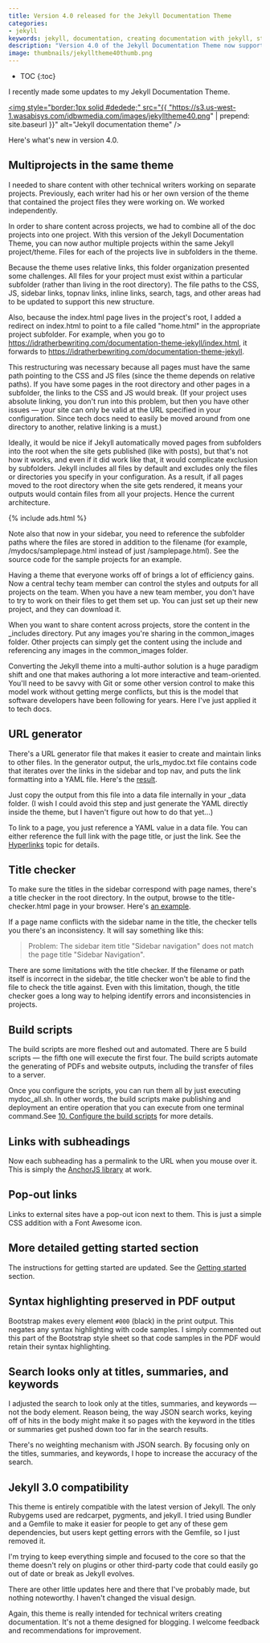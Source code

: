```yaml
---
title: Version 4.0 released for the Jekyll Documentation Theme
categories:
- jekyll
keywords: jekyll, documentation, creating documentation with jekyll, static site generators for technical writing
description: "Version 4.0 of the Jekyll Documentation Theme now supports multiple projects inside the same theme. This allows you to use the theme for any number of documentation projects with any number of authors."
image: thumbnails/jekylltheme40thumb.png
---
```


* TOC
{:toc}

I recently made some updates to my Jekyll Documentation Theme.

<a href="https://idratherbewriting.com/documentation-theme-jekyll/"><img style="border:1px solid #dedede;" src="{{ "https://s3.us-west-1.wasabisys.com/idbwmedia.com/images/jekylltheme40.png" | prepend: site.baseurl }}" alt="Jekyll documentation theme" /></a>

Here's what's new in version 4.0.

## Multiprojects in the same theme

I needed to share content with other technical writers working on separate projects. Previously, each writer had his or her own version of the theme that contained the project files they were working on. We worked independently.

In order to share content across projects, we had to combine all of the doc projects into one project. With this version of the Jekyll Documentation Theme, you can now author multiple projects within the same Jekyll project/theme. Files for each of the projects live in subfolders in the theme.

Because the theme uses relative links, this folder organization presented some challenges. All files for your project must exist within a particular subfolder (rather than living in the root directory). The file paths to the CSS, JS, sidebar links, topnav links, inline links, search, tags, and other areas had to be updated to support this new structure.

Also, because the index.html page lives in the project's root, I added a redirect on index.html to point to a file called "home.html" in the appropriate project subfolder. For example, when you go to https://idratherbewriting.com/documentation-theme-jekyll/index.html, it forwards to https://idratherbewriting.com/documentation-theme-jekyll.

This restructuring was necessary because all pages must have the same path pointing to the CSS and JS files (since the theme depends on relative paths). If you have some pages in the root directory and other pages in a subfolder, the links to the CSS and JS would break. (If your project uses absolute linking, you don't run into this problem, but then you have other issues &mdash; your site can only be valid at the URL specified in your configuration. Since tech docs need to easily be moved around from one directory to another, relative linking is a must.)

Ideally, it would be nice if Jekyll automatically moved pages from subfolders into the root when the site gets published (like with posts), but that's not how it works, and even if it did work like that, it would complicate exclusion by subfolders. Jekyll includes all files by default and excludes only the files or directories you specify in your configuration. As a result, if all pages moved to the root directory when the site gets rendered, it means your outputs would contain files from all your projects. Hence the current architecture.

{% include ads.html %}

Note also that now in your sidebar, you need to reference the subfolder paths where the files are stored in addition to the filename (for example, /mydocs/samplepage.html instead of just /samplepage.html). See the source code for the sample projects for an example.

Having a theme that everyone works off of brings a lot of efficiency gains. Now a central techy team member can control the styles and outputs for all projects on the team. When you have a new team member, you don't have to try to work on their files to get them set up. You can just set up their new project, and they can download it.

When you want to share content across projects, store the content in the \_includes directory. Put any images you're sharing in the common_images folder. Other projects can simply get the content using the include and referencing any images in the common_images folder.

Converting the Jekyll theme into a multi-author solution is a huge paradigm shift and one that makes authoring a lot more interactive and team-oriented. You'll need to be savvy with Git or some other version control to make this model work without getting merge conflicts, but this is the model that software developers have been following for years. Here I've just applied it to tech docs.

## URL generator

There's a URL generator file that makes it easier to create and maintain links to other files. In the generator output, the urls_mydoc.txt file contains code that iterates over the links in the sidebar and top nav, and puts the link formatting into a YAML file. Here's the [result](/documentation-theme-jekyll/urls_mydoc.txt).

Just copy the output from this file into a data file internally in your \_data folder. (I wish I could avoid this step and just generate the YAML directly inside the theme, but I haven't figure out how to do that yet...)

To link to a page, you just reference a YAML value in a data file. You can either reference the full link with the page title, or just the link. See the [Hyperlinks](/documentation-theme-jekyll/mydoc_hyperlinks) topic for details.

## Title checker

To make sure the titles in the sidebar correspond with page names, there's a title checker in the root directory. In the output, browse to the title-checker.html page in your browser. Here's [an example](/documentation-theme-jekyll/title-checker.html).

If a page name conflicts with the sidebar name in the title, the checker tells you there's an inconsistency. It will say something like this:

>Problem: The sidebar item title "Sidebar navigation" does not match the page title "Sidebar Navigation".

There are some limitations with the title checker. If the filename or path itself is incorrect in the sidebar, the title checker won't be able to find the file to check the title against. Even with this limitation, though, the title checker goes a long way to helping identify errors and inconsistencies in projects.

## Build scripts

The build scripts are more fleshed out and automated. There are 5 build scripts &mdash; the fifth one will execute the first four. The build scripts automate the generating of PDFs and website outputs, including the transfer of files to a server.

Once you configure the scripts, you can run them all by just executing mydoc_all.sh. In other words, the build scripts make publishing and deployment an entire operation that you can execute from one terminal command.See [10. Configure the build scripts](/documentation-theme-jekyll/mydoc_build_scripts) for more details.

## Links with subheadings

Now each subheading has a permalink to the URL when you mouse over it. This is simply the [AnchorJS library](https://github.com/bryanbraun/anchorjs) at work.

## Pop-out links

Links to external sites have a pop-out icon next to them. This is just a simple CSS addition with a Font Awesome icon.

## More detailed getting started section

The instructions for getting started are updated. See the [Getting started](/documentation-theme-jekyll/mydoc_getting_started) section.

## Syntax highlighting preserved in PDF output

Bootstrap makes every element `#000` (black) in the print output. This negates any syntax highlighting with code samples. I simply commented out this part of the Bootstrap style sheet so that code samples in the PDF would retain their syntax highlighting.

## Search looks only at titles, summaries, and keywords

I adjusted the search to look only at the titles, summaries, and keywords &mdash; not the body element. Reason being, the way JSON search works, keying off of hits in the body might make it so pages with the keyword in the titles or summaries get pushed down too far in the search results.

There's no weighting mechanism with JSON search. By focusing only on the titles, summaries, and keywords, I hope to increase the accuracy of the search.

## Jekyll 3.0 compatibility

This theme is entirely compatible with the latest version of Jekyll. The only Rubygems used are redcarpet, pygments, and jekyll. I tried using Bundler and a Gemfile to make it easier for people to get any of these gem dependencies, but users kept getting errors with the Gemfile, so I just removed it.

I'm trying to keep everything simple and focused to the core so that the theme doesn't rely on plugins or other third-party code that could easily go out of date or break as Jekyll evolves.

There are other little updates here and there that I've probably made, but nothing noteworthy. I haven't changed the visual design.

Again, this theme is really intended for technical writers creating documentation. It's not a theme designed for blogging. I welcome feedback and recommendations for improvement.
